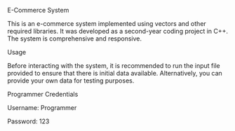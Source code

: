 E-Commerce System


This is an e-commerce system implemented using vectors and other required libraries. It was developed as a second-year coding project in C++. The system is comprehensive and responsive.

Usage


Before interacting with the system, it is recommended to run the input file provided to ensure that there is initial data available. Alternatively, you can provide your own data for testing purposes.

Programmer Credentials


Username: Programmer 


Password: 123
